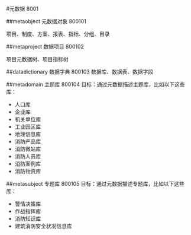 #元数据 8001

##metaobject 元数据对象 800101

项目、制度、方案、报表、指标、分组、目录

##metaproject 数据项目 800102

项目元数据树、项目指标树

##datadictionary 数据字典 800103
数据库、数据表、数据字段

##metadomain 主题库 800104
目标：通过元数据描述主题库，比如以下这些库：
<ul>
    <li>人口库</li>
    <li>企业库</li>
    <li>机关单位库</li>
    <li>工业园区库</li>
    <li>地理信息库</li>
    <li>消防产品库</li>
    <li>消防微站库</li>
    <li>消防人员库</li>
    <li>消防案例库</li>
    <li>消防物资库</li>
</ul>

##metasubject 专题库 800105
目标：通过元数据描述专题库，比如以下这些库：
<ul>
    <li>警情决策库</li>
    <li>作战指挥库</li>
    <li>消防知识库</li>
    <li>建筑消防安全状况信息库</li>
</ul>
